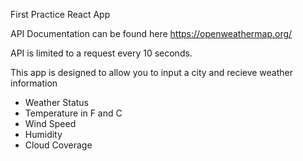 First Practice React App

API Documentation can be found here
https://openweathermap.org/

API is limited to a request every 10 seconds. 

This app is designed to allow you to input a city and recieve weather information
* Weather Status
* Temperature in F and C
* Wind Speed
* Humidity
* Cloud Coverage
